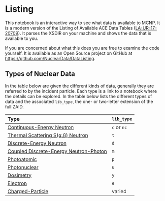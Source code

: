 # Listing
This notebook is an interactive way to see what data is available to MCNP. It is a modern version of the Listing of Available ACE Data Tables ([LA-UR-17-20709](https://permalink.lanl.gov/object/tr?what=info:lanl-repo/lareport/LA-UR-17-20709)). It parses the XSDIR on your machine and shows the data that is available to you.

If you are concerned about what this does you are free to examine the code yourself. It is available as an Open Source project on GitHub at <https://github.com/NuclearData/DataListing>.

## Types of Nuclear Data
In the table below are given the different kinds of data, generally they are referred to by the incident particle. Each type is a link to a notebook where the details can be explored. In the table below lists the different types of data and the associated `lib_type`, the one- or two-letter extension of the full ZAID. 

| Type                                                           | `lib_type`  |
|:-------------------------------------------------------------- | --------    |
| [Continuous-Energy Neutron](ContinuousEnergyNeutron.ipynb)     | `c` or `nc` |
| [Thermal Scattering S(⍺,ß) Neutron](ThermalScattering.ipynb)   | `t`         |
| [Discrete-Energy Neutron](DiscreteEnergy.ipynb)                | `d`         |
| [Coupled Discrete-Energy Neutron-Photon](NeutronPhoton.ipynb)  | `m`         |
| [Photoatomic](Photoatomic.ipynb)                               | `p`         |
| [Photonuclear](Photonuclear.ipynb)                             | `u`         |
| [Dosimetry](Dosimetry.ipynb)                                   | `y`         |
| [Electron](Electron.ipynb)                                     | `e`         |
| [Charged-Particle](ChargedParticle.ipynb)                      | varied      |
